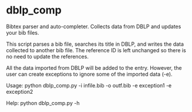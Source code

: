 # dblp_comp
Bibtex parser and auto-completer. Collects data from DBLP and updates your bib files.

This script parses a bib file, searches its title in DBLP, and writes the
data collected to another bib file. The reference ID is left unchanged so
there is no need to update the references.

All the data imported from DBLP will be added to the entry. However,
the user can create exceptions to ignore some of the imported data (-e).

Usage:
  python dblp_comp.py -i infile.bib -o outf.bib -e exception1 -e exception2

Help:
  python dblp_comp.py -h

